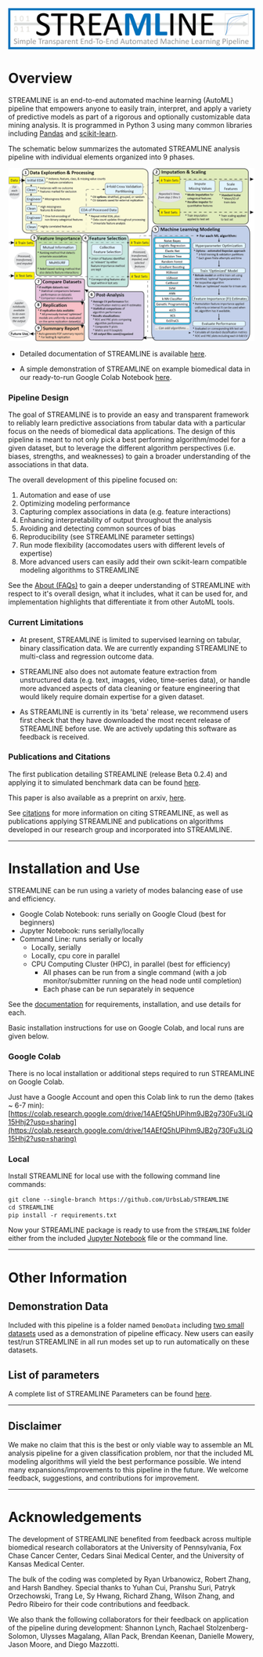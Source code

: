 ![alttext](https://github.com/UrbsLab/STREAMLINE/blob/main/docs/source/pictures/STREAMLINE_Logo_Full.png?raw=true)
# Overview

STREAMLINE is an end-to-end automated machine learning (AutoML) pipeline
that empowers anyone to easily train, interpret, and apply a variety of predictive models as
part of a rigorous and optionally customizable data mining analysis. It is programmed in
Python 3 using many common libraries including [Pandas](https://pandas.pydata.org/)
and [scikit-learn](https://scikit-learn.org/stable/).

The schematic below summarizes the automated STREAMLINE analysis pipeline with individual elements organized into 9 phases.

![alttext](https://github.com/UrbsLab/STREAMLINE/blob/main/docs/source/pictures/STREAMLINE_paper_lightcolor.png?raw=true)

* Detailed documentation of STREAMLINE is available [here](https://urbslab.github.io/STREAMLINE/index.html).

* A simple demonstration of STREAMLINE on example biomedical data in our ready-to-run Google Colab Notebook [here](https://colab.research.google.com/drive/14AEfQ5hUPihm9JB2g730Fu3LiQ15Hhj2?usp=sharing).

### Pipeline Design
The goal of STREAMLINE is to provide an easy and transparent framework
to reliably learn predictive associations from tabular data with a particular focus on the needs of biomedical data applications. 
The design of this pipeline is meant to not only pick a best performing algorithm/model for a given dataset,
but to leverage the different algorithm perspectives (i.e. biases, strengths,
and weaknesses) to gain a broader understanding of the associations in that data.

The overall development of this pipeline focused on:
   1. Automation and ease of use
   2. Optimizing modeling performance
   3. Capturing complex associations in data (e.g. feature interactions)
   4. Enhancing interpretability of output throughout the analysis
   5. Avoiding and detecting common sources of bias
   6. Reproducibility (see STREAMLINE parameter settings)
   7. Run mode flexibility (accomodates users with different levels of expertise)
   8. More advanced users can easily add their own scikit-learn compatible modeling algorithms to STREAMLINE

See the [About (FAQs)](https://urbslab.github.io/STREAMLINE/about.html) to gain a deeper understanding of STREAMLINE with respect to it's overall design, what it includes, what it can be used for, and implementation highlights that differentiate it from other AutoML tools.

### Current Limitations
* At present, STREAMLINE is limited to supervised learning on tabular,
binary classification data. We are currently expanding STREAMLINE to multi-class
and regression outcome data. 

* STREAMLINE also does not automate feature extraction from unstructured data (e.g. text, images, video, time-series data), or handle more advanced aspects of data cleaning or feature engineering that would likely require domain expertise for a given dataset. 

* As STREAMLINE is currently in its 'beta' release, we recommend users first check that they have downloaded the
most recent release of STREAMLINE before use. We are actively updating this software as feedback is received.

### Publications and Citations
The first publication detailing STREAMLINE (release Beta 0.2.4) and applying it to
simulated benchmark data can be found [here](https://link.springer.com/chapter/10.1007/978-981-19-8460-0_9).

This paper is also available as a preprint on arxiv, [here](https://arxiv.org/abs/2206.12002?fbclid=IwAR1toW5AtDJQcna0_9Sj73T9kJvuB-x-swnQETBGQ8lSwBB0z2N1TByEwlw).

See [citations](https://urbslab.github.io/STREAMLINE/citation.html) for more information on citing STREAMLINE, as well as publications applying STREAMLINE and publications on algorithms developed in our research group and incorporated into STREAMLINE.

***
# Installation and Use
STREAMLINE can be run using a variety of modes balancing ease of use and efficiency.
* Google Colab Notebook: runs serially on Google Cloud (best for beginners)
* Jupyter Notebook: runs serially/locally
* Command Line: runs serially or locally
   * Locally, serially
   * Locally, cpu core in parallel
   * CPU Computing Cluster (HPC), in parallel (best for efficiency)
      * All phases can be run from a single command (with a job monitor/submitter running on the head node until completion)
      * Each phase can be run separately in sequence

See the [documentation](https://urbslab.github.io/STREAMLINE/index.html) for requirements, installation, and use details for each.

Basic installation instructions for use on Google Colab, and local runs are given below.

### Google Colab
There is no local installation or additional steps required to run
STREAMLINE on Google Colab.

Just have a Google Account and open this Colab link to run the demo (takes ~ 6-7 min):
[https://colab.research.google.com/drive/14AEfQ5hUPihm9JB2g730Fu3LiQ15Hhj2?usp=sharing](https://colab.research.google.com/drive/14AEfQ5hUPihm9JB2g730Fu3LiQ15Hhj2?usp=sharing)


### Local
Install STREAMLINE for local use with the following command line commands:

```
git clone --single-branch https://github.com/UrbsLab/STREAMLINE
cd STREAMLINE
pip install -r requirements.txt
```

Now your STREAMLINE package is ready to use from the `STREAMLINE` folder either
from the included [Jupyter Notebook](https://github.com/UrbsLab/STREAMLINE/blob/main/STREAMLINE_Notebook.ipynb) file or the command line.

***
# Other Information
## Demonstration Data
Included with this pipeline is a folder named `DemoData` including [two small datasets](https://urbslab.github.io/STREAMLINE/data.html#demonstration-data) used as a demonstration of
pipeline efficacy. New users can easily test/run STREAMLINE in all run modes set up to run automatically on these datasets.

## List of parameters
[//]: # (Consolidated info on how to run it on different systems can be found in [./docs/source/demo.md]&#40;docs/source/demo.md)
A complete list of STREAMLINE Parameters can be found [here](https://urbslab.github.io/STREAMLINE/parameters.html).

***
## Disclaimer
We make no claim that this is the best or only viable way to assemble an ML analysis pipeline for a given
classification problem, nor that the included ML modeling algorithms will yield the best performance possible.
We intend many expansions/improvements to this pipeline in the future. We welcome feedback, suggestions, and contributions for improvement.

***
# Acknowledgements
The development of STREAMLINE benefited from feedback across multiple biomedical research collaborators at the University of Pennsylvania, Fox Chase Cancer Center, Cedars Sinai Medical Center, and the University of Kansas Medical Center.

The bulk of the coding was completed by Ryan Urbanowicz, Robert Zhang, and Harsh Bandhey. Special thanks to
Yuhan Cui, Pranshu Suri, Patryk Orzechowski, Trang Le, Sy Hwang, Richard Zhang, Wilson Zhang,
and Pedro Ribeiro for their code contributions and feedback.  

We also thank the following collaborators for their feedback on application
of the pipeline during development: Shannon Lynch, Rachael Stolzenberg-Solomon,
Ulysses Magalang, Allan Pack, Brendan Keenan, Danielle Mowery, Jason Moore, and Diego Mazzotti.
